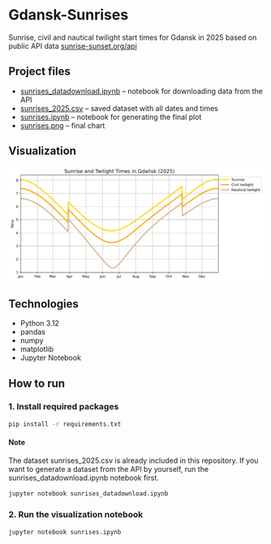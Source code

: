 # Gdansk-Sunrises
Sunrise, civil and nautical twilight start times for Gdansk in 2025 based on public API data [sunrise-sunset.org/api](https://sunrise-sunset.org/api)

## Project files
- [sunrises_datadownload.ipynb](sunrises_datadownload.ipynb) – notebook for downloading data from the API
- [sunrises_2025.csv](sunrises_2025.csv) – saved dataset with all dates and times  
- [sunrises.ipynb](sunrises_datadownload.ipynb) – notebook for generating the final plot  
- [sunrises.png](sunrises_datadownload.ipynb) – final chart

## Visualization
![Sunrise, civil, nautical twilights](sunrises.png)

## Technologies
- Python 3.12
- pandas
- numpy
- matplotlib
- Jupyter Notebook

## How to run

### 1. Install required packages
```bash
pip install -r requirements.txt
```
#### Note
The dataset sunrises_2025.csv is already included in this repository. If you want to generate a dataset from the API by yourself, run the sunrises_datadownload.ipynb notebook first.
```bash
jupyter notebook sunrises_datadownload.ipynb
```
### 2. Run the visualization notebook
```bash
jupyter notebook sunrises.ipynb
```
